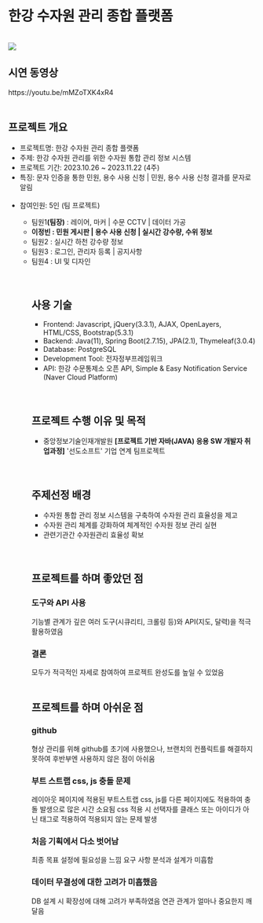 <h1>한강 수자원 관리 종합 플랫폼</h1><br>
<img src="https://github.com/jungkong76/Gis_hanrivertp/assets/145302179/821f3d77-95f1-4129-8f37-e962342bce5a"/>

<h2>시연 동영상</h2>
https://youtu.be/mMZoTXK4xR4
<br/><br/>

<h2>프로젝트 개요</h2>
<ul>
<li>프로젝트명: 한강 수자원 관리 종합 플랫폼</li>
<li>주제: 한강 수자원 관리를 위한 수자원 통합 관리 정보 시스템 </li>
<li>프로젝트 기간: 2023.10.26 ~ 2023.11.22 (4주)</li>
<li>특징: 문자 인증을 통한 민원, 용수 사용 신청 | 민원, 용수 사용 신청 결과를 문자로 알림</li><br/>
<li>참여인원: 5인 (팀 프로젝트)</li>
  <ul>
  <li>팀원1<strong>(팀장)</strong> : 레이어, 마커 | 수문 CCTV | 데이터 가공</li>
  <li><strong>이정빈 : 민원 게시판 | 용수 사용 신청 | 실시간 강수량, 수위 정보</strong></li>
  <li>팀원2 : 실시간 하천 강수량 정보</li>
  <li>팀원3 : 로그인, 관리자 등록 | 공지사항</li>
  <li>팀원4 : UI 및 디자인 </li>
  <br><br>
<h2>사용 기술</h2>
<ul>
<li>Frontend: Javascript, jQuery(3.3.1), AJAX, OpenLayers, HTML/CSS, Bootstrap(5.3.1)</li>
<li>Backend: Java(11), Spring Boot(2.7.15), JPA(2.1), Thymeleaf(3.0.4)</li>
<li>Database: PostgreSQL</li>
<li>Development Tool:	전자정부프레임워크</li>
<li>API: 한강 수문통제소 오픈 API, Simple & Easy Notification Service (Naver Cloud Platform)</li>
</ul>
<br><br>

<h2>프로젝트 수행 이유 및 목적</h2>
<ul>
  <li>중앙정보기술인재개발원 <strong>[프로젝트 기반 자바(JAVA) 응용 SW 개발자 취업과정]</strong> '선도소프트' 기업 연계 팀프로젝트</li>
</ul>
<br><br>

<h2>주제선정 배경</h2>
<ul>
<li>수자원 통합 관리 정보 시스템을 구축하여 수자원 관리 효율성을 제고</li>
  <li>수자원 관리 체계를 강화하여 체계적인 수자원 정보 관리 실현</li>
  <li>관련기관간 수자원관리 효율성 확보 </li>
</ul>
<br><br>

<h2>프로젝트를 하며 좋았던 점</h2>
<h3>도구와 API 사용</h3>
기능별 관계가 깊은 여러 도구(시큐리티, 크롤링 등)와 API(지도, 달력)을 적극 활용하였음

<h3>결론</h3>
모두가 적극적인 자세로 참여하여 프로젝트 완성도를 높일 수 있었음
<br><br>


<h2>프로젝트를 하며 아쉬운 점</h2>
<h3>github</h3>
형상 관리를 위해 github를 초기에 사용했으나,
브랜치의 컨플릭트를 해결하지 못하여 후반부엔 사용하지 않은 점이 아쉬움

<h3>부트 스트랩 css, js 충돌 문제</h3>
레이아웃 페이지에 적용된 부트스트랩 css, js를 다른 페이지에도 적용하여 충돌 발생으로 많은 시간 소요됨
css 적용 시 선택자를 클래스 또는 아이디가 아닌 태그로 적용하여 적용되지 않는 문제 발생

<h3>처음 기획에서 다소 벗어남</h3>
최종 목표 설정에 필요성을 느낌
요구 사항 분석과 설계가 미흡함 

<h3>데이터 무결성에 대한 고려가 미흡했음</h3>
DB 설계 시 확장성에 대해 고려가 부족하였음
연관 관계가 얼마나 중요한지 깨달음
<br><br>


